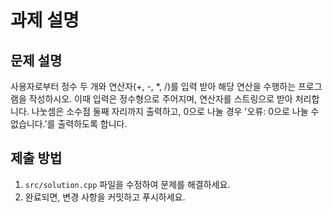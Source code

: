 # 과제 설명

## 문제 설명
사용자로부터 정수 두 개와 연산자(+, -, *, /)를 입력 받아 해당 연산을 수행하는 프로그램을 작성하시오. 이때 입력은 정수형으로 주어지며, 연산자를 스트링으로 받아 처리합니다. 나눗셈은 소수점 둘째 자리까지 출력하고, 0으로 나눌 경우 '오류: 0으로 나눌 수 없습니다.'를 출력하도록 합니다.

## 제출 방법
1. `src/solution.cpp` 파일을 수정하여 문제를 해결하세요.
2. 완료되면, 변경 사항을 커밋하고 푸시하세요.

